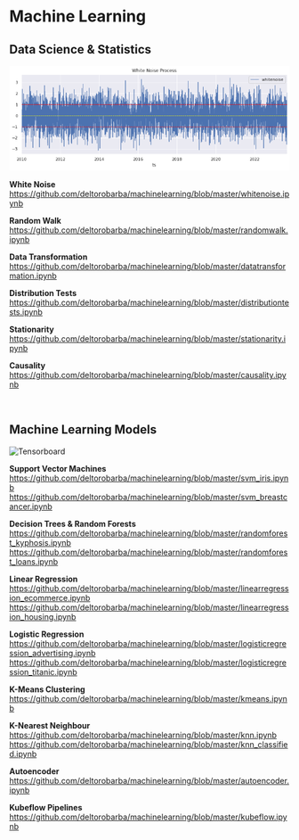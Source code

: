 # Machine Learning

## Data Science & Statistics

<img src="https://raw.githubusercontent.com/deltorobarba/repo/master/whitenoise.png" alt="White Noise">

<b>White Noise</b><br>
https://github.com/deltorobarba/machinelearning/blob/master/whitenoise.ipynb

<b>Random Walk</b><br>
https://github.com/deltorobarba/machinelearning/blob/master/randomwalk.ipynb

<b>Data Transformation</b><br>
https://github.com/deltorobarba/machinelearning/blob/master/datatransformation.ipynb

<b>Distribution Tests</b><br>
https://github.com/deltorobarba/machinelearning/blob/master/distributiontests.ipynb

<b>Stationarity</b><br>
https://github.com/deltorobarba/machinelearning/blob/master/stationarity.ipynb

<b>Causality</b><br>
https://github.com/deltorobarba/machinelearning/blob/master/causality.ipynb

<br>

## Machine Learning Models

<img src="https://raw.githubusercontent.com/deltorobarba/repo/master/tensorboard.png" alt="Tensorboard">


<b>Support Vector Machines</b><br>
https://github.com/deltorobarba/machinelearning/blob/master/svm_iris.ipynb
https://github.com/deltorobarba/machinelearning/blob/master/svm_breastcancer.ipynb

<b>Decision Trees & Random Forests</b><br>
https://github.com/deltorobarba/machinelearning/blob/master/randomforest_kyphosis.ipynb
https://github.com/deltorobarba/machinelearning/blob/master/randomforest_loans.ipynb

<b>Linear Regression</b><br>
https://github.com/deltorobarba/machinelearning/blob/master/linearregression_ecommerce.ipynb
https://github.com/deltorobarba/machinelearning/blob/master/linearregression_housing.ipynb

<b>Logistic Regression</b><br>
https://github.com/deltorobarba/machinelearning/blob/master/logisticregression_advertising.ipynb
https://github.com/deltorobarba/machinelearning/blob/master/logisticregression_titanic.ipynb

<b>K-Means Clustering</b><br>
https://github.com/deltorobarba/machinelearning/blob/master/kmeans.ipynb

<b>K-Nearest Neighbour</b><br>
https://github.com/deltorobarba/machinelearning/blob/master/knn.ipynb
https://github.com/deltorobarba/machinelearning/blob/master/knn_classified.ipynb

<b>Autoencoder</b><br>
https://github.com/deltorobarba/machinelearning/blob/master/autoencoder.ipynb

<b>Kubeflow Pipelines</b><br>
https://github.com/deltorobarba/machinelearning/blob/master/kubeflow.ipynb


